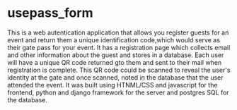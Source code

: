 # usepass_form
This is a web autentication application that allows you register guests for an event and return them a unique identification code,which would serve as their gate pass for your event.
It has a registration page which collects email and other information about the guest and stores in a database.
Each user will have a unique QR code returned gto them and sent to their mail when registration is complete.
This QR code could be scanned to reveal the user's identity at the gate and once scanned, noted in the database that the user attended the event.
It was built using HTNML/CSS and javascript for the frontend, python and django framework for the server and postgres SQL for the database.
